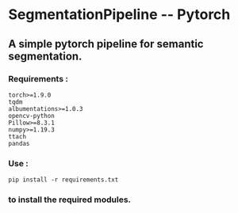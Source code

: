 # SegmentationPipeline -- Pytorch
## A simple pytorch pipeline for semantic segmentation.
### Requirements : 
```
torch>=1.9.0
tqdm
albumentations>=1.0.3
opencv-python
Pillow>=8.3.1
numpy>=1.19.3
ttach
pandas
```
### Use : 
```
pip install -r requirements.txt
```
### to install the required modules.
